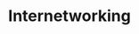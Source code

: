 ---
order: 03
title: Internetworking
nav:
  - heading: Emergence
    sub-sections:
      - "1.0"
  - heading: Reports/Analysis
    sub-sections:
      - "1.0"
---
